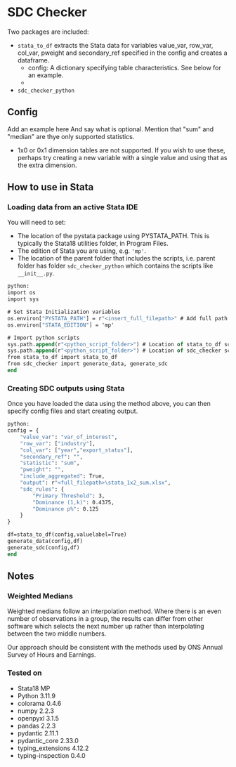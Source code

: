 # SDC Checker

Two packages are included:
* `stata_to_df` extracts the Stata data for variables value_var, row_var, col_var, pweight and secondary_ref specified in the config and creates a dataframe.
    * config: A dictionary specifying table characteristics. See below for an example.
    * 
* `sdc_checker_python` 


## Config
Add an example here
And say what is optional.
Mention that "sum" and "median" are thye only supported statistics.

* 1x0 or 0x1 dimension tables are not supported. If you wish to use these, perhaps try creating a new variable with a single value and using that as the extra dimension.


## How to use in Stata
### Loading data from an active Stata IDE
You will need to set:
* The location of the pystata package using PYSTATA_PATH. This is typically the Stata18 utilities folder, in Program Files.
* The edition of Stata you are using, e.g. `'mp'`.
* The location of the parent folder that includes the scripts, i.e. parent folder has folder `sdc_checker_python` which contains the scripts like `__init__.py`.

```stata
python:
import os
import sys

# Set Stata Initialization variables
os.environ["PYSTATA_PATH"] = r"<insert_full_filepath>" # Add full path to Stata18 utilities folder
os.environ["STATA_EDITION"] = 'mp'

# Import python scripts
sys.path.append(r"<python_script_folder>") # Location of stata_to_df script folder
sys.path.append(r"<python_script_folder>") # Location of sdc_checker script folder
from stata_to_df import stata_to_df
from sdc_checker import generate_data, generate_sdc
end
```

### Creating SDC outputs using Stata
Once you have loaded the data using the method above, you can then specify config files and start creating output.

```stata
python:
config = {
    "value_var": "var_of_interest",
    "row_var": ["industry"],
    "col_var": ["year","export_status"],
    "secondary_ref": "",
    "statistic": "sum",
    "pweight": "",
    "include_aggregated": True,
    "output": r"<full_filepath>\stata_1x2_sum.xlsx",
    "sdc_rules": {
        "Primary Threshold": 3,
        "Dominance (1,k)": 0.4375,
        "Dominance p%": 0.125
    }
}

df=stata_to_df(config,valuelabel=True)
generate_data(config,df)
generate_sdc(config,df)
end
```

## Notes
### Weighted Medians
Weighted medians follow an interpolation method. Where there is an even number of observations in a group, the results can differ from other software which selects the next number up rather than interpolating between the two middle numbers. 

Our approach should be consistent with the methods used by ONS Annual Survey of Hours and Earnings.

### Tested on
* Stata18 MP
* Python 3.11.9
* colorama 0.4.6
* numpy 2.2.3
* openpyxl 3.1.5
* pandas 2.2.3
* pydantic 2.11.1
* pydantic_core 2.33.0
* typing_extensions 4.12.2
* typing-inspection 0.4.0
